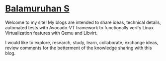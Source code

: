 # [Balamuruhan S](https://balamuruhans.github.io/about/)

Welcome to my site! My blogs are intended to share ideas, technical details,
automated tests with Avocado-VT framework to functionally verify Linux
Virtualization features with Qemu and Libvirt.

I would like to explore, research, study, learn, collaborate, exchange ideas,
review comments for the betterment of the knowledge sharing with this blog.
